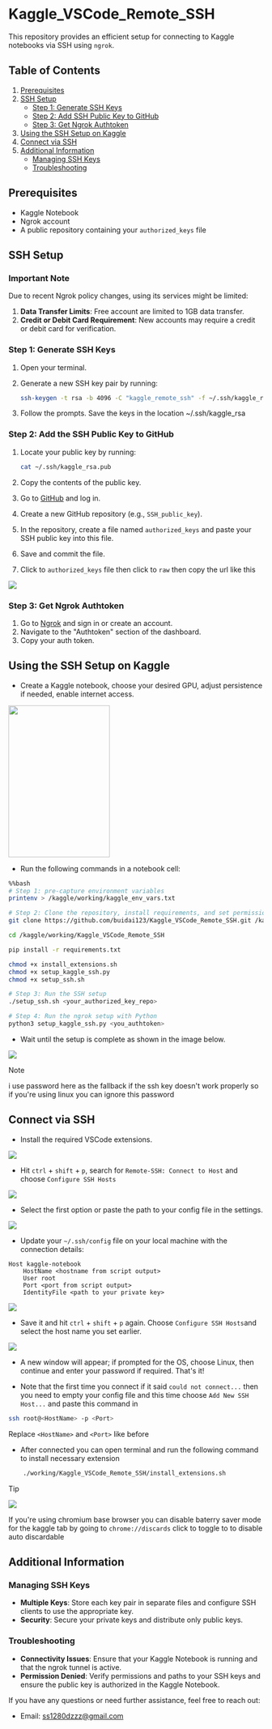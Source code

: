 # Kaggle_VSCode_Remote_SSH

This repository provides an efficient setup for connecting to Kaggle notebooks via SSH using `ngrok`.

## Table of Contents

1. [Prerequisites](#prerequisites)
2. [SSH Setup](#ssh-setup)
   - [Step 1: Generate SSH Keys](#step-1-generate-ssh-keys)
   - [Step 2: Add SSH Public Key to GitHub](#step-2-add-ssh-public-key-to-github)
   - [Step 3: Get Ngrok Authtoken](#step-3-get-ngrok-authtoken)
3. [Using the SSH Setup on Kaggle](#using-the-ssh-setup-on-kaggle)
4. [Connect via SSH](#connect-via-ssh)
5. [Additional Information](#additional-information)
   - [Managing SSH Keys](#managing-ssh-keys)
   - [Troubleshooting](#troubleshooting)

## Prerequisites

- Kaggle Notebook
- Ngrok account
- A public repository containing your `authorized_keys` file

## SSH Setup

### Important Note

Due to recent Ngrok policy changes, using its services might be limited:

1. **Data Transfer Limits**: Free account are limited to 1GB data transfer.
2. **Credit or Debit Card Requirement**: New accounts may require a credit or debit card for verification.

### Step 1: Generate SSH Keys

1. Open your terminal.
2. Generate a new SSH key pair by running:

   ```sh
   ssh-keygen -t rsa -b 4096 -C "kaggle_remote_ssh" -f ~/.ssh/kaggle_rsa
   ```

3. Follow the prompts. Save the keys in the location ~/.ssh/kaggle_rsa

### Step 2: Add the SSH Public Key to GitHub

1. Locate your public key by running:

   ```sh
   cat ~/.ssh/kaggle_rsa.pub
   ```

2. Copy the contents of the public key.
3. Go to [GitHub](https://github.com) and log in.
4. Create a new GitHub repository (e.g., `SSH_public_key`).
5. In the repository, create a file named `authorized_keys` and paste your SSH public key into this file.
6. Save and commit the file.
7. Click to `authorized_keys` file then click to `raw` then copy the url like this

<img src="images/github1.png">

### Step 3: Get Ngrok Authtoken

1. Go to [Ngrok](https://ngrok.com) and sign in or create an account.
2. Navigate to the "Authtoken" section of the dashboard.
3. Copy your auth token.

## Using the SSH Setup on Kaggle

- Create a Kaggle notebook, choose your desired GPU, adjust persistence if needed, enable internet access.

<img src="images/kaggle1.png" width="200" height="300">

- Run the following commands in a notebook cell:

```bash
%%bash
# Step 1: pre-capture environment variables
printenv > /kaggle/working/kaggle_env_vars.txt

# Step 2: Clone the repository, install requirements, and set permissions
git clone https://github.com/buidai123/Kaggle_VSCode_Remote_SSH.git /kaggle/working/Kaggle_VSCode_Remote_SSH

cd /kaggle/working/Kaggle_VSCode_Remote_SSH

pip install -r requirements.txt

chmod +x install_extensions.sh
chmod +x setup_kaggle_ssh.py
chmod +x setup_ssh.sh

# Step 3: Run the SSH setup
./setup_ssh.sh <your_authorized_key_repo>

# Step 4: Run the ngrok setup with Python
python3 setup_kaggle_ssh.py <you_authtoken>
```

- Wait until the setup is complete as shown in the image below.

<img src="images/kaggle2.png">

> [!NOTE]
> i use password here as the fallback if the ssh key doesn't work properly so if you're using linux you can ignore this password

## Connect via SSH

- Install the required VSCode extensions.

<img src="images/vscode1.png">

- Hit `ctrl` + `shift` + `p`, search for `Remote-SSH: Connect to Host` and choose `Configure SSH Hosts`

<img src="images/vscode2.png">

- Select the first option or paste the path to your config file in the settings.

<img src="images/vscode3.png">

- Update your `~/.ssh/config` file on your local machine with the connection details:

```plaintext
Host kaggle-notebook
    HostName <hostname from script output>
    User root
    Port <port from script output>
    IdentityFile <path to your private key>
```

<img src="images/vscode4.png">

- Save it and hit `ctrl` + `shift` + `p` again. Choose `Configure SSH Hosts`and select the host name you set earlier.

<img src="images/vscode5.png">

- A new window will appear; if prompted for the OS, choose Linux, then continue and enter your password if required. That's it!

- Note that the first time you connect if it said `could not connect...` then you need to empty your config file and this time choose `Add New SSH Host...` and paste this command in

```bash
ssh root@<HostName> -p <Port>
```

Replace `<HostName>` and `<Port>` like before

- After connected you can open terminal and run the following command to install necessary extension

```sh
    ./working/Kaggle_VSCode_Remote_SSH/install_extensions.sh
```

> [!TIP]
>
> <img src="images/thorium.png">
>
> If you're using chromium base browser you can disable baterry saver mode for the kaggle tab by going to `chrome://discards` click to toggle to to disable auto discardable

## Additional Information

### Managing SSH Keys

- **Multiple Keys**: Store each key pair in separate files and configure SSH clients to use the appropriate key.
- **Security**: Secure your private keys and distribute only public keys.

### Troubleshooting

- **Connectivity Issues**: Ensure that your Kaggle Notebook is running and that the ngrok tunnel is active.
- **Permission Denied**: Verify permissions and paths to your SSH keys and ensure the public key is authorized in the Kaggle Notebook.

If you have any questions or need further assistance, feel free to reach out:

- Email: [ss1280dzzz@gmail.com](mailto:ss1280dzzz@gmail.com)
